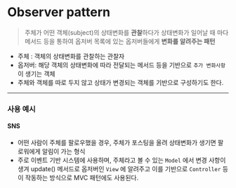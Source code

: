 # Observer pattern

> 주체가 어떤 객체(subject)의 상태변화를 **관찰**하다가 상태변화가 일어날 때 마다 메서드 등을 통하여 옵저버 목록에 있는 옵저버들에게 **변화를 알려주는 패턴**

- 주체 : 객체의 상태변화를 관찰하는 관찰자
- 옵저버: 해당 객체의 상태변화에 따라 전달되는 메서드 등을 기반으로 `추가 변화사항`이 생기는 객체
- 주체와 객체를 따로 두지 않고 상태가 변경되는 객체를 기반으로 구성하기도 한다.

---

### 사용 예시

#### SNS

- 어떤 사람이 주체를 팔로우했을 경우, 주체가 포스팅을 올려 상태변화가 생기면 팔로워에게 알림이 가는 형식
- 주로 이벤트 기반 시스템에 사용하며, 주체라고 볼 수 있는 `Model` 에서 변경 사항이 생겨 update() 메서드로 옵저버인 `View` 에 알려주고 이를 기반으로 `Controller` 등이 작동하는 방식으로 MVC 패턴에도 사용된다.

